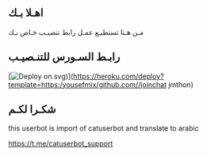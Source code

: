 ## اهـلا بـك
مـن هـنا تستطيـع عمـل رابط تنصيـب خـاص بـك

## رابـط السـورس للتنـصيـب

[![Deploy](https://www.herokucdn.com/deploy/butt) on.svg)](https://heroku.com/deploy?template=https:/yousefmix/github.com//joinchat jmthon)

## شكـرا لكـم 


this userbot is import of catuserbot and translate to arabic

https://t.me/catuserbot_support
